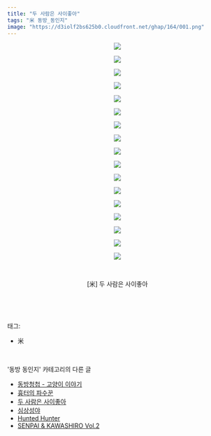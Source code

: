 ```yaml
---
title: "두 사람은 사이좋아"
tags: "米 동방_동인지"
image: "https://d3iolf2bs625b0.cloudfront.net/ghap/164/001.png"
---
```

<div class="article">
<p style="text-align: center; clear: none; float: none;"><img src="{{ site.imgserver3 }}/ghap/164/001.png"/></p>
<p style="text-align: center; clear: none; float: none;"><img src="{{ site.imgserver3 }}/ghap/164/002.png"/></p>
<p style="text-align: center; clear: none; float: none;"><img src="{{ site.imgserver3 }}/ghap/164/003.png"/></p>
<p style="text-align: center; clear: none; float: none;"><img src="{{ site.imgserver3 }}/ghap/164/004.png"/></p>
<p style="text-align: center; clear: none; float: none;"><img src="{{ site.imgserver3 }}/ghap/164/005.png"/></p>
<p style="text-align: center; clear: none; float: none;"><img src="{{ site.imgserver3 }}/ghap/164/006.png"/></p>
<p style="text-align: center; clear: none; float: none;"><img src="{{ site.imgserver3 }}/ghap/164/007.png"/></p>
<p style="text-align: center; clear: none; float: none;"><img src="{{ site.imgserver3 }}/ghap/164/008.png"/></p>
<p style="text-align: center; clear: none; float: none;"><img src="{{ site.imgserver3 }}/ghap/164/009.png"/></p>
<p style="text-align: center; clear: none; float: none;"><img src="{{ site.imgserver3 }}/ghap/164/010.png"/></p>
<p style="text-align: center; clear: none; float: none;"><img src="{{ site.imgserver3 }}/ghap/164/011.png"/></p>
<p style="text-align: center; clear: none; float: none;"><img src="{{ site.imgserver3 }}/ghap/164/012.png"/></p>
<p style="text-align: center; clear: none; float: none;"><img src="{{ site.imgserver3 }}/ghap/164/013.png"/></p>
<p style="text-align: center; clear: none; float: none;"><img src="{{ site.imgserver3 }}/ghap/164/014.png"/></p>
<p style="text-align: center; clear: none; float: none;"><img src="{{ site.imgserver3 }}/ghap/164/015.png"/></p>
<p style="text-align: center; clear: none; float: none;"><img src="{{ site.imgserver3 }}/ghap/164/016.png"/></p>
<p style="text-align: center; clear: none; float: none;"><img src="{{ site.imgserver3 }}/ghap/164/017.png"/></p>
<p style="text-align: center; clear: none; float: none;"><br/></p>
<p style="text-align: center; clear: none; float: none;">[米] 두 사람은 사이좋아</p>
<p><br/></p>
</div><br/>
<div class="tagTrail">
<p>태그: </p>
<ul>
<li>米</li>
</ul>
</div><br/>
<div class="another">
<p>'동방 동인지' 카테고리의 다른 글</p>
<ul>
<li><a href="/ghap_168">동방청첩 - 고양이 이야기</a></li>
<li><a href="/ghap_165">흉터의 파수꾼</a></li>
<li><a href="/ghap_164">두 사람은 사이좋아</a></li>
<li><a href="/ghap_162">심상성야</a></li>
<li><a href="/ghap_161">Hunted Hunter</a></li>
<li><a href="/ghap_160">SENPAI &amp; KAWASHIRO Vol.2</a></li>
</ul>
</div><br/>
<div class="cb_module cb_fluid">
<div class="cb_wrt cb_profile">
</div><!-- commentList close -->
</div><br/>
